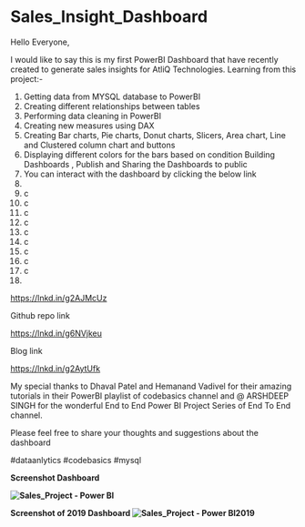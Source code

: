 # Sales_Insight_Dashboard

Hello Everyone,

I would like to say this is my first PowerBI Dashboard that have recently created to generate sales insights for AtliQ Technologies.
Learning from this project:-
1. Getting data from MYSQL database to PowerBI
2. Creating different relationships between tables
3. Performing data cleaning in PowerBI
4. Creating new measures using DAX
5. Creating Bar charts, Pie charts, Donut charts, Slicers, Area chart, Line and Clustered column chart and buttons
6. Displaying different colors for the bars based on condition Building Dashboards , Publish and Sharing the Dashboards to public
7. You can interact with the dashboard by clicking the below link
8. 
9. c
10. c
11. c
12. c
13. c
14. c
15. c
16. c
17. c
18. 
https://lnkd.in/g2AJMcUz

Github repo link

https://lnkd.in/g6NVjkeu

Blog link

https://lnkd.in/g2AytUfk

My special thanks to Dhaval Patel and Hemanand Vadivel for their amazing tutorials in their PowerBI playlist of codebasics channel and @ ARSHDEEP SINGH for the wonderful End to End Power BI Project Series of End To End channel.

Please feel free to share your thoughts and suggestions about the dashboard

#dataanlytics #codebasics #mysql


<b>Screenshot Dashboard<b>

![Sales_Project - Power BI](https://user-images.githubusercontent.com/54444557/215111829-a801d37c-8904-42d1-9a28-c5a14c2e9cb0.png)

Screenshot of 2019 Dashboard
![Sales_Project - Power BI2019](https://user-images.githubusercontent.com/54444557/215111835-a16cc973-16e4-4c00-aabd-1a8439679dd1.png)
